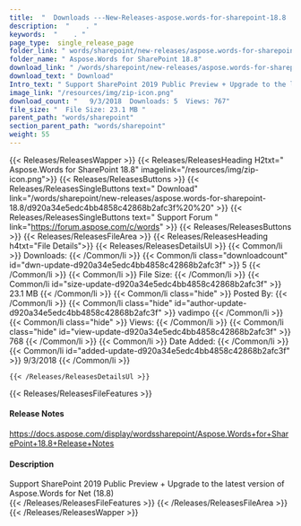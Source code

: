 ```yaml
---
title:  "  Downloads ---New-Releases-aspose.words-for-sharepoint-18.8 . " 
description:  "    . " 
keywords:  "    . " 
page_type:  single_release_page
folder_link: " words/sharepoint/new-releases/aspose.words-for-sharepoint-18.8/"
folder_name: " Aspose.Words for SharePoint 18.8"
download_link: " /words/sharepoint/new-releases/aspose.words-for-sharepoint-18.8/d920a34e5edc4bb4858c42868b2afc3f"
download_text: " Download"
Intro_text: " Support SharePoint 2019 Public Preview + Upgrade to the latest version of Aspose..."
image_link: "/resources/img/zip-icon.png"
download_count: "   9/3/2018  Downloads: 5  Views: 767"
file_size: "  File Size: 23.1 MB "
parent_path: "words/sharepoint"
section_parent_path: "words/sharepoint"
weight: 55
---
```


{{< Releases/ReleasesWapper >}}
  {{< Releases/ReleasesHeading H2txt=" Aspose.Words for SharePoint 18.8" imagelink="/resources/img/zip-icon.png">}}
  {{< Releases/ReleasesButtons >}}
    {{< Releases/ReleasesSingleButtons text=" Download" link="/words/sharepoint/new-releases/aspose.words-for-sharepoint-18.8/d920a34e5edc4bb4858c42868b2afc3f%20%20" >}}
    {{< Releases/ReleasesSingleButtons text=" Support Forum " link="https://forum.aspose.com/c/words" >}}
  {{< Releases/ReleasesButtons >}}
  {{< Releases/ReleasesFileArea >}}
    {{< Releases/ReleasesHeading h4txt="File Details">}}
    {{< Releases/ReleasesDetailsUl >}}
            {{< Common/li  >}} Downloads: {{< /Common/li >}} 
      {{< Common/li class="downloadcount" id="dwn-update-d920a34e5edc4bb4858c42868b2afc3f" >}} 5 {{< /Common/li >}} 
      {{< Common/li  >}} File Size: {{< /Common/li >}} 
      {{< Common/li id="size-update-d920a34e5edc4bb4858c42868b2afc3f" >}} 23.1 MB {{< /Common/li >}} 
      {{< Common/li  class="hide" >}} Posted By: {{< /Common/li >}} 
      {{< Common/li class="hide" id="author-update-d920a34e5edc4bb4858c42868b2afc3f" >}} vadimpo {{< /Common/li >}} 
      {{< Common/li class="hide"  >}} Views: {{< /Common/li >}} 
      {{< Common/li class="hide" id="view-update-d920a34e5edc4bb4858c42868b2afc3f" >}} 768 {{< /Common/li >}} 
      {{< Common/li  >}} Date Added: {{< /Common/li >}} 
      {{< Common/li id="added-update-d920a34e5edc4bb4858c42868b2afc3f" >}} 9/3/2018 {{< /Common/li >}} 

    {{< /Releases/ReleasesDetailsUl >}}

  {{< Releases/ReleasesFileFeatures >}}
      <h4>Release Notes</h4><div><a href="https://docs.aspose.com/display/wordssharepoint/Aspose.Words+for+SharePoint+18.8+Release+Notes">https://docs.aspose.com/display/wordssharepoint/Aspose.Words+for+SharePoint+18.8+Release+Notes</a></div><h4>Description</h4><div class="HTMLDescription">Support SharePoint 2019 Public Preview + Upgrade to the latest version of Aspose.Words for Net (18.8)</div>
  {{< /Releases/ReleasesFileFeatures >}}
 {{< /Releases/ReleasesFileArea >}}
{{< /Releases/ReleasesWapper >}}


